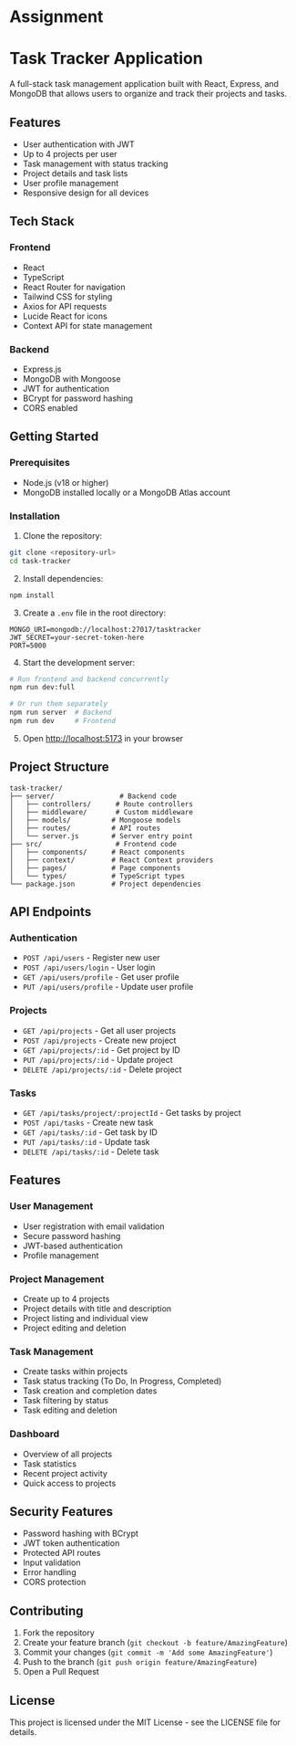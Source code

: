# Assignment
# Task Tracker Application

A full-stack task management application built with React, Express, and MongoDB that allows users to organize and track their projects and tasks.

## Features

- User authentication with JWT
- Up to 4 projects per user
- Task management with status tracking
- Project details and task lists
- User profile management
- Responsive design for all devices

## Tech Stack

### Frontend
- React
- TypeScript
- React Router for navigation
- Tailwind CSS for styling
- Axios for API requests
- Lucide React for icons
- Context API for state management

### Backend
- Express.js
- MongoDB with Mongoose
- JWT for authentication
- BCrypt for password hashing
- CORS enabled

## Getting Started

### Prerequisites
- Node.js (v18 or higher)
- MongoDB installed locally or a MongoDB Atlas account

### Installation

1. Clone the repository:
```bash
git clone <repository-url>
cd task-tracker
```

2. Install dependencies:
```bash
npm install
```

3. Create a `.env` file in the root directory:
```
MONGO_URI=mongodb://localhost:27017/tasktracker
JWT_SECRET=your-secret-token-here
PORT=5000
```

4. Start the development server:
```bash
# Run frontend and backend concurrently
npm run dev:full

# Or run them separately
npm run server  # Backend
npm run dev     # Frontend
```

5. Open [http://localhost:5173](http://localhost:5173) in your browser

## Project Structure

```
task-tracker/
├── server/                # Backend code
│   ├── controllers/      # Route controllers
│   ├── middleware/       # Custom middleware
│   ├── models/          # Mongoose models
│   ├── routes/          # API routes
│   └── server.js        # Server entry point
├── src/                  # Frontend code
│   ├── components/      # React components
│   ├── context/         # React Context providers
│   ├── pages/           # Page components
│   └── types/           # TypeScript types
└── package.json         # Project dependencies
```

## API Endpoints

### Authentication
- `POST /api/users` - Register new user
- `POST /api/users/login` - User login
- `GET /api/users/profile` - Get user profile
- `PUT /api/users/profile` - Update user profile

### Projects
- `GET /api/projects` - Get all user projects
- `POST /api/projects` - Create new project
- `GET /api/projects/:id` - Get project by ID
- `PUT /api/projects/:id` - Update project
- `DELETE /api/projects/:id` - Delete project

### Tasks
- `GET /api/tasks/project/:projectId` - Get tasks by project
- `POST /api/tasks` - Create new task
- `GET /api/tasks/:id` - Get task by ID
- `PUT /api/tasks/:id` - Update task
- `DELETE /api/tasks/:id` - Delete task

## Features

### User Management
- User registration with email validation
- Secure password hashing
- JWT-based authentication
- Profile management

### Project Management
- Create up to 4 projects
- Project details with title and description
- Project listing and individual view
- Project editing and deletion

### Task Management
- Create tasks within projects
- Task status tracking (To Do, In Progress, Completed)
- Task creation and completion dates
- Task filtering by status
- Task editing and deletion

### Dashboard
- Overview of all projects
- Task statistics
- Recent project activity
- Quick access to projects

## Security Features

- Password hashing with BCrypt
- JWT token authentication
- Protected API routes
- Input validation
- Error handling
- CORS protection

## Contributing

1. Fork the repository
2. Create your feature branch (`git checkout -b feature/AmazingFeature`)
3. Commit your changes (`git commit -m 'Add some AmazingFeature'`)
4. Push to the branch (`git push origin feature/AmazingFeature`)
5. Open a Pull Request

## License

This project is licensed under the MIT License - see the LICENSE file for details.
